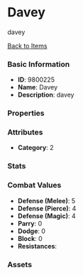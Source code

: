# Davey

davey

[Back to Items](../items.md)

### Basic Information

- **ID**: 9800225
- **Name**: Davey
- **Description**: davey

### Properties


### Attributes

- **Category**: 2

### Stats


### Combat Values

- **Defense (Melee)**: 5
- **Defense (Pierce)**: 4
- **Defense (Magic)**: 4
- **Parry**: 0
- **Dodge**: 0
- **Block**: 0
- **Resistances**: 

### Assets


